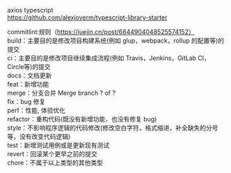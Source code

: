 axios typescript  
https://github.com/alexjoverm/typescript-library-starter  

commitlint:规则（https://juejin.cn/post/6844904048525574152）  
build：主要目的是修改项目构建系统(例如 glup，webpack，rollup 的配置等)的提交  
ci：主要目的是修改项目继续集成流程(例如 Travis，Jenkins，GitLab CI，Circle等)的提交  
docs：文档更新  
feat：新增功能  
merge：分支合并 Merge branch ? of ?  
fix：bug 修复  
perf：性能, 体验优化  
refactor：重构代码(既没有新增功能，也没有修复 bug)  
style：不影响程序逻辑的代码修改(修改空白字符，格式缩进，补全缺失的分号等，没有改变代码逻辑)  
test：新增测试用例或是更新现有测试  
revert：回滚某个更早之前的提交  
chore：不属于以上类型的其他类型  

